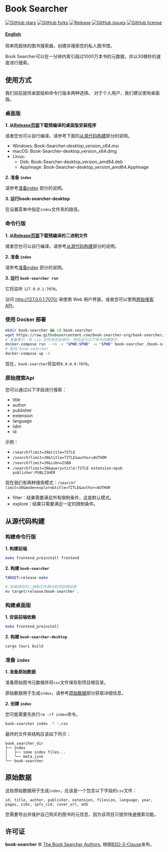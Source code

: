 # Book Searcher

[![GitHub stars](https://img.shields.io/github/stars/book-searcher-org/book-searcher)](https://github.com/book-searcher-org/book-searcher/stargazers)
[![GitHub forks](https://img.shields.io/github/forks/book-searcher-org/book-searcher)](https://github.com/book-searcher-org/book-searcher/network)
[![Release](https://img.shields.io/github/release/book-searcher-org/book-searcher)](https://github.com/book-searcher-org/book-searcher/releases)
[![GitHub issues](https://img.shields.io/github/issues/book-searcher-org/book-searcher)](https://github.com/book-searcher-org/book-searcher/issues)
[![GitHub license](https://img.shields.io/github/license/book-searcher-org/book-searcher)](https://github.com/book-searcher-org/book-searcher/blob/master/LICENSE)

#### [English](https://github.com/book-searcher-org/book-searcher/blob/master/README.md)

简单而超快的图书搜索器，创建并搜索您的私人图书馆。

Book Searcher可以在一分钟内索引超过1000万本书的元数据，并以30微秒的速度进行搜索。

## 使用方式

我们目前提供桌面版和命令行版本两种选择。
对于个人用户，我们建议使用桌面版。

### 桌面版

**1. 从[Release页面](https://github.com/book-searcher-org/book-searcher/releases)下载预编译的桌面版安装程序**

或者您也可以自行编译。请参考下面的[从源代码构建](#构建桌面版)部分的说明。

- Windows: Book-Searcher-desktop_version_x64.msi
- macOS: Book-Searcher-desktop_version_x64.dmg
- Linux:
    - Deb: Book-Searcher-desktop_version_amd64.deb
    - AppImage: Book-Searcher-desktop_version_amd64.AppImage

**2. 准备 `index`**

请参考[准备index](#准备-index) 部分的说明。

**3. 运行book-searcher-desktop**

在设置菜单中指定`index`文件夹的路径。

### 命令行版

**1. 从[Release页面](https://github.com/book-searcher-org/book-searcher/releases)下载预编译的二进制文件**

或者您也可以自行编译。请参考[从源代码构建](#构建命令行版)部分的说明。

**2. 准备 `index`**

请参考[准备index](#准备-index) 部分的说明。

**3. 运行 `book-searcher run`**

它将监听 `127.0.0.1:7070`。

访问 http://127.0.0.1:7070/ 来使用 Web 用户界面，或者您可以使用[原始搜索API](#原始搜索api)。

### 使用 Docker 部署

```bash
mkdir book-searcher && cd book-searcher
wget https://raw.githubusercontent.com/book-searcher-org/book-searcher/master/docker-compose.yml
# 准备索引：将 csv 文件放在目录中，然后运行以下命令创建索引
docker-compose run --rm -v "$PWD:$PWD" -w "$PWD" book-searcher /book-searcher index -f *.csv
# 启动 book-searcher
docker-compose up -d
```

现在，`book-searcher`将监听`0.0.0.0:7070`。

### 原始搜索Api

您可以通过以下字段进行搜索：

- title
- author
- publisher
- extension
- language
- isbn
- id

示例：

- `/search?limit=30&title=TITLE`
- `/search?limit=30&title=TITLE&author=AUTHOR`
- `/search?limit=30&isbn=ISBN`
- `/search?limit=30&query=title:TITLE extension:epub publisher:PUBLISHER`

现在我们有两种搜索模式：`/search?limit=30&mode=explore&title=TITLE&author=AUTHOR`

- filter：结果需要满足所有限制条件，这是默认模式。
- explore：结果只需要满足一定的限制条件。

## 从源代码构建

### 构建命令行版

**1. 构建前端**

```bash
make frontend_preinstall frontend
```

**2. 构建 `book-searcher`**

```bash
TARGET=release make

# 将编译后的二进制文件移动到项目根目录
mv target/release/book-searcher .
```

### 构建桌面版

**1. 安装前端依赖**

```bash
make frontend_preinstall
```

**2. 构建 `book-searcher-desktop`**

```bash
cargo tauri build
```

### 准备 `index`

**1. 准备原始数据**

准备原始图书元数据并将`csv`文件保存到项目根目录。

原始数据用于生成`index`，请参考[原始数据](#原始数据)部分获取详细信息。

**2. 创建 `index`**

您可能需要先执行`rm -rf index`命令。

```bash
book-searcher index -f *.csv
```

最终的文件夹结构应该如下所示：

```
book_searcher_dir
├── index
│   ├── some index files...
│   └── meta.json
└── book-searcher
```

## 原始数据

这些原始数据用于生成`index`，应该是一个包含以下字段的`csv`文件：

```
id, title, author, publisher, extension, filesize, language, year, pages, isbn, ipfs_cid, cover_url, md5
```

您需要导出并维护自己购买的图书的元信息，因为该项目只提供快速搜索功能。

## 许可证

**book-searcher** © [The Book Searcher Authors](https://github.com/book-searcher-org/book-searcher/graphs/contributors), 根据[BSD-3-Clause]((./LICENSE))发布。
